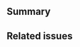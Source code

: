 ## Summary
<!-- Summarize your changes briefly -->
<!-- Why is this change required? What problem does it solve? -->

## Related issues
<!-- If it fixes an open issue, please link to the issue here. -->
